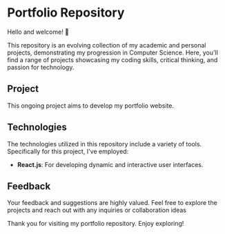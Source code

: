 
# Portfolio Repository

Hello and welcome! 👋

This repository is an evolving collection of my academic and personal projects, demonstrating my progression in Computer Science. Here, you'll find a range of projects showcasing my coding skills, critical thinking, and passion for technology.

## Project

This ongoing project aims to develop my portfolio website. 

## Technologies

The technologies utilized in this repository include a variety of tools. Specifically for this project, I've employed:

- **React.js**: For developing dynamic and interactive user interfaces.


## Feedback

Your feedback and suggestions are highly valued. Feel free to explore the projects and reach out with any inquiries or collaboration ideas

Thank you for visiting my portfolio repository. Enjoy exploring!
